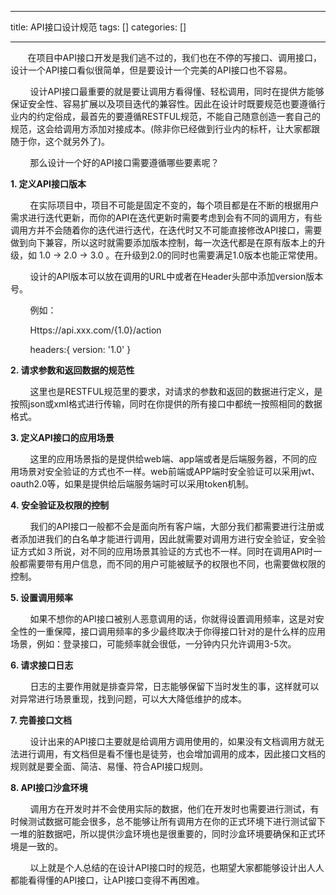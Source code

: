 
--- 
title:  API接口设计规范 
tags: []
categories: [] 

---
       在项目中API接口开发是我们逃不过的，我们也在不停的写接口、调用接口，设计一个API接口看似很简单，但是要设计一个完美的API接口也不容易。

        设计API接口最重要的就是要让调用方看得懂、轻松调用，同时在提供方能够保证安全性、容易扩展以及项目迭代的兼容性。因此在设计时既要规范也要遵循行业内的约定俗成，最首先的要遵循RESTFUL规范，不能自己随意创造一套自己的规范，这会给调用方添加对接成本。(除非你已经做到行业内的标杆，让大家都跟随于你，这个就另外了)。

        那么设计一个好的API接口需要遵循哪些要素呢？

**1. 定义API接口版本**

        在实际项目中，项目不可能是固定不变的，每个项目都是在不断的根据用户需求进行迭代更新，而你的API在迭代更新时需要考虑到会有不同的调用方，有些调用方并不会随着你的迭代进行迭代，在迭代时又不可能直接修改API接口，需要做到向下兼容，所以这时就需要添加版本控制，每一次迭代都是在原有版本上的升级，如 1.0 -&gt; 2.0 -&gt; 3.0 。在升级到2.0的同时也需要满足1.0版本也能正常使用。

        设计的API版本可以放在调用的URL中或者在Header头部中添加version版本号。

        例如：

        Https://api.xxx.com/{1.0}/action

        headers:{ version: '1.0' }    

**2. 请求参数和返回数据的规范性**

        这里也是RESTFUL规范里的要求，对请求的参数和返回的数据进行定义，是按照json或xml格式进行传输，同时在你提供的所有接口中都统一按照相同的数据格式。

**3. 定义API接口的应用场景**

        这里的应用场景指的是提供给web端、app端或者是后端服务器，不同的应用场景对安全验证的方式也不一样。web前端或APP端时安全验证可以采用jwt、oauth2.0等，如果是提供给后端服务端时可以采用token机制。

**4. 安全验证及权限的控制**

        我们的API接口一般都不会是面向所有客户端，大部分我们都需要进行注册或者添加进我们的白名单才能进行调用，因此就需要对调用方进行安全验证，安全验证方式如３所说，对不同的应用场景其验证的方式也不一样。同时在调用API时一般都需要带有用户信息，而不同的用户可能被赋予的权限也不同，也需要做权限的控制。

**5. 设置调用频率**

        如果不想你的API接口被别人恶意调用的话，你就得设置调用频率，这是对安全性的一重保障，接口调用频率的多少最终取决于你得接口针对的是什么样的应用场景，例如：登录接口，可能频率就会很低，一分钟内只允许调用3-5次。

**6. 请求接口日志**

        日志的主要作用就是排查异常，日志能够保留下当时发生的事，这样就可以对异常进行场景重现，找到问题，可以大大降低维护的成本。

**7. 完善接口文档**

        设计出来的API接口主要就是给调用方调用使用的，如果没有文档调用方就无法进行调用，有文档但是看不懂也是徒劳，也会增加调用的成本，因此接口文档的规则就是要全面、简洁、易懂、符合API接口规则。

**8. API接口沙盒环境**

        调用方在开发时并不会使用实际的数据，他们在开发时也需要进行测试，有时候测试数据可能会很多，总不能够让所有调用方在你的正式环境下进行测试留下一堆的脏数据吧，所以提供沙盒环境也是很重要的，同时沙盒环境要确保和正式环境是一致的。

        以上就是个人总结的在设计API接口时的规范，也期望大家都能够设计出人人都能看得懂的API接口，让API接口变得不再困难。
